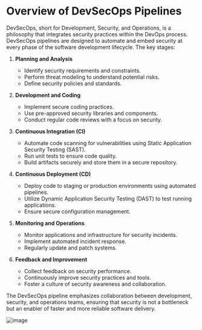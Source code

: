 # Overview of DevSecOps Pipelines

DevSecOps, short for Development, Security, and Operations, is a philosophy that integrates security practices within the DevOps process. DevSecOps pipelines are designed to automate and embed security at every phase of the software development lifecycle. The key stages:

1. **Planning and Analysis**
   - Identify security requirements and constraints.
   - Perform threat modeling to understand potential risks.
   - Define security policies and standards.

2. **Development and Coding**
   - Implement secure coding practices.
   - Use pre-approved security libraries and components.
   - Conduct regular code reviews with a focus on security.

3. **Continuous Integration (CI)**
   - Automate code scanning for vulnerabilities using Static Application Security Testing (SAST).
   - Run unit tests to ensure code quality.
   - Build artifacts securely and store them in a secure repository.

4. **Continuous Deployment (CD)**
   - Deploy code to staging or production environments using automated pipelines.
   - Utilize Dynamic Application Security Testing (DAST) to test running applications.
   - Ensure secure configuration management.

5. **Monitoring and Operations**
   - Monitor applications and infrastructure for security incidents.
   - Implement automated incident response.
   - Regularly update and patch systems.

6. **Feedback and Improvement**
   - Collect feedback on security performance.
   - Continuously improve security practices and tools.
   - Foster a culture of security awareness and collaboration.

The DevSecOps pipeline emphasizes collaboration between development, security, and operations teams, ensuring that security is not a bottleneck but an enabler of faster and more reliable software delivery.

![image](https://github.com/The-Art-of-Hacking/h4cker/assets/1690898/91c5397e-e514-45f6-bf4e-ff0d85b10ef2)
